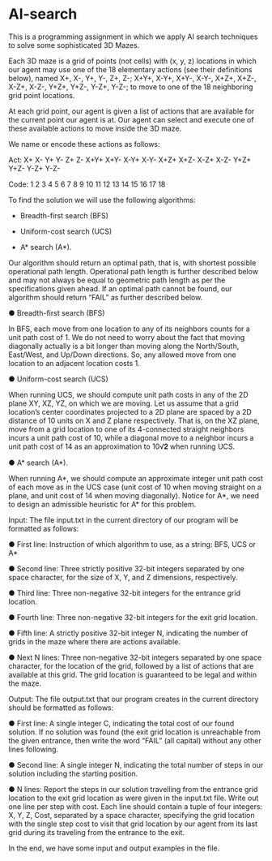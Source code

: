 # AI-search

This is a programming assignment in which we apply AI search techniques to solve some sophisticated 3D Mazes.

Each 3D maze is a grid of points (not cells) with (x, y, z) locations in which our agent may use one of the 18 elementary actions (see their definitions below), named X+, X-, Y+, Y-, Z+, Z-; X+Y+, X-Y+, X+Y-, X-Y-, X+Z+, X+Z-, X-Z+, X-Z-, Y+Z+, Y+Z-, Y-Z+, Y-Z-; to move to one of the 18 neighboring grid point locations.

At each grid point, our agent is given a list of actions that are available for the current point our agent is at. Our agent can select and execute one of these available actions to move inside the 3D maze.

We name or encode these actions as follows:

Act: X+ X- Y+ Y- Z+ Z- X+Y+ X+Y- X-Y+ X-Y- X+Z+ X+Z- X-Z+ X-Z- Y+Z+ Y+Z- Y-Z+ Y-Z-

Code: 1 2 3 4 5 6 7 8 9 10 11 12 13 14 15 16 17 18


To find the solution we will use the following algorithms:

- Breadth-first search (BFS)

- Uniform-cost search (UCS)

- A* search (A*).

Our algorithm should return an optimal path, that is, with shortest possible operational path length. Operational path length is further described below and may not always be equal to geometric path length as per the specifications given ahead. If an optimal path cannot be found, our algorithm should return “FAIL” as further described below.

● Breadth-first search (BFS)

In BFS, each move from one location to any of its neighbors counts for a unit path cost of 1. We do not need to worry about the fact that moving diagonally actually is a bit longer than moving along the North/South, East/West, and Up/Down directions. So, any allowed move from one location to an adjacent location costs 1.

● Uniform-cost search (UCS)

When running UCS, we should compute unit path costs in any of the 2D plane XY, XZ, YZ, on which we are moving. Let us assume that a grid location’s center coordinates projected to a 2D plane are spaced by a 2D distance of 10 units on X and Z plane respectively. That is, on the XZ plane, move from a grid location to one of its 4-connected straight neighbors incurs a unit path cost of 10, while a diagonal move to a neighbor incurs a unit path cost of 14 as an approximation to 10√𝟐 when running UCS.

● A* search (A*).

When running A*, we should compute an approximate integer unit path cost of each move as in the UCS case (unit cost of 10 when moving straight on a plane, and unit cost of 14 when moving diagonally). Notice for A*, we need to design an admissible heuristic for A* for this problem.


Input: The file input.txt in the current directory of our program will be formatted as follows:

● First line: Instruction of which algorithm to use, as a string: BFS, UCS or A*

● Second line: Three strictly positive 32-bit integers separated by one space character, for the size of X, Y, and Z dimensions, respectively.

● Third line: Three non-negative 32-bit integers for the entrance grid location.

● Fourth line: Three non-negative 32-bit integers for the exit grid location.

● Fifth line: A strictly positive 32-bit integer N, indicating the number of grids in the maze where there are actions available.

● Next N lines: Three non-negative 32-bit integers separated by one space character, for the location of the grid, followed by a list of actions that are available at this grid. The grid location is guaranteed to be legal and within the maze.

Output: The file output.txt that our program creates in the current directory should be formatted as follows:

● First line: A single integer C, indicating the total cost of our found solution. If no solution was found (the exit grid location is unreachable from the given entrance, then write the word “FAIL” (all capital) without any other lines following.

● Second line: A single integer N, indicating the total number of steps in our solution including the starting position.

● N lines:
Report the steps in our solution travelling from the entrance grid location to the exit grid location as were given in the input.txt file.
Write out one line per step with cost. Each line should contain a tuple of four integers: X, Y, Z, Cost, separated by a space character, specifying the grid location with the single step cost to visit that grid location by our agent from its last grid during its traveling from the entrance to the exit.

In the end, we have some input and output examples in the file.
